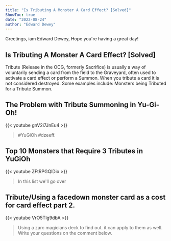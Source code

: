 ```yaml
---
title: "Is Tributing A Monster A Card Effect? [Solved]"
ShowToc: true 
date: "2022-08-24"
author: "Edward Dewey" 
---
```


Greetings, iam Edward Dewey, Hope you're having a great day!
## Is Tributing A Monster A Card Effect? [Solved]
Tribute (Release in the OCG, formerly Sacrifice) is usually a way of voluntarily sending a card from the field to the Graveyard, often used to activate a card effect or perform a Summon. When you tribute a card it is not considered destroyed. Some examples include: Monsters being Tributed for a Tribute Summon.

## The Problem with Tribute Summoning in Yu-Gi-Oh!
{{< youtube gnV2i7JnEu4 >}}
>#YuGiOh #dzeeff.

## Top 10 Monsters that Require 3 Tributes in YuGiOh
{{< youtube ZFtRPGQlDio >}}
>In this list we'll go over 

## Tribute/Using a facedown monster card as a cost for card effect part 2.
{{< youtube VrO5Tlg9dbA >}}
>Using a zarc magicians deck to find out. it can apply to them as well. Write your questions on the comment below.

